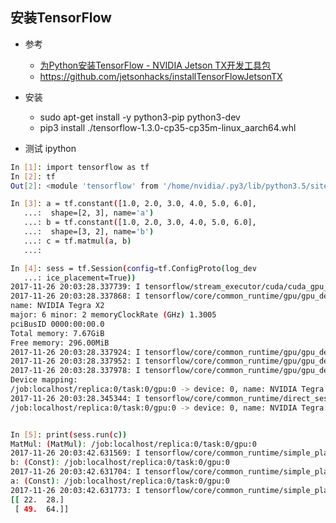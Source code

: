 ## 安装TensorFlow

- 参考
    - [为Python安装TensorFlow - NVIDIA Jetson TX开发工具包](http://www.jetsonhacks.com/2017/09/22/install-tensorflow-python-nvidia-jetson-tx-dev-kits/)
    - https://github.com/jetsonhacks/installTensorFlowJetsonTX
    
- 安装
    - sudo apt-get install -y python3-pip python3-dev
    - pip3 install ./tensorflow-1.3.0-cp35-cp35m-linux_aarch64.whl
- 测试 ipython
```bash
In [1]: import tensorflow as tf
In [2]: tf
Out[2]: <module 'tensorflow' from '/home/nvidia/.py3/lib/python3.5/site-packages/tensorflow/__init__.py'>

In [3]: a = tf.constant([1.0, 2.0, 3.0, 4.0, 5.0, 6.0],
   ...:  shape=[2, 3], name='a')
   ...: b = tf.constant([1.0, 2.0, 3.0, 4.0, 5.0, 6.0],
   ...:  shape=[3, 2], name='b')
   ...: c = tf.matmul(a, b)
   ...:

In [4]: sess = tf.Session(config=tf.ConfigProto(log_dev
   ...: ice_placement=True))
2017-11-26 20:03:28.337739: I tensorflow/stream_executor/cuda/cuda_gpu_executor.cc:857] ARM64 does not support NUMA - returning NUMA node zero
2017-11-26 20:03:28.337868: I tensorflow/core/common_runtime/gpu/gpu_device.cc:955] Found device 0 with properties:
name: NVIDIA Tegra X2
major: 6 minor: 2 memoryClockRate (GHz) 1.3005
pciBusID 0000:00:00.0
Total memory: 7.67GiB
Free memory: 296.00MiB
2017-11-26 20:03:28.337924: I tensorflow/core/common_runtime/gpu/gpu_device.cc:976] DMA: 0
2017-11-26 20:03:28.337952: I tensorflow/core/common_runtime/gpu/gpu_device.cc:986] 0:   Y
2017-11-26 20:03:28.337978: I tensorflow/core/common_runtime/gpu/gpu_device.cc:1045] Creating TensorFlow device (/gpu:0) -> (device: 0, name: NVIDIA Tegra X2, pci bus id: 0000:00:00.0)
Device mapping:
/job:localhost/replica:0/task:0/gpu:0 -> device: 0, name: NVIDIA Tegra X2, pci bus id: 0000:00:00.0
2017-11-26 20:03:28.345344: I tensorflow/core/common_runtime/direct_session.cc:300] Device mapping:
/job:localhost/replica:0/task:0/gpu:0 -> device: 0, name: NVIDIA Tegra X2, pci bus id: 0000:00:00.0


In [5]: print(sess.run(c))
MatMul: (MatMul): /job:localhost/replica:0/task:0/gpu:0
2017-11-26 20:03:42.631569: I tensorflow/core/common_runtime/simple_placer.cc:872] MatMul: (MatMul)/job:localhost/replica:0/task:0/gpu:0
b: (Const): /job:localhost/replica:0/task:0/gpu:0
2017-11-26 20:03:42.631704: I tensorflow/core/common_runtime/simple_placer.cc:872] b: (Const)/job:localhost/replica:0/task:0/gpu:0
a: (Const): /job:localhost/replica:0/task:0/gpu:0
2017-11-26 20:03:42.631773: I tensorflow/core/common_runtime/simple_placer.cc:872] a: (Const)/job:localhost/replica:0/task:0/gpu:0
[[ 22.  28.]
 [ 49.  64.]]
 
```    